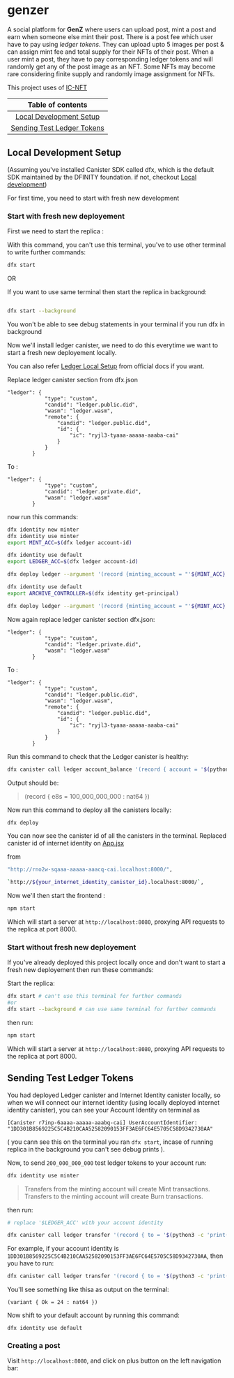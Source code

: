 # genzer

A social platform for **GenZ** where users can upload post, mint a post and earn when someone else mint their post. There is a post fee which user have to pay using _ledger tokens_. They can upload upto 5 images per post & can assign mint fee and total supply for their NFTs of their post. When a user mint a post, they have to pay corresponding ledger tokens and will randomly get any of the post image as an NFT. Some NFTs may become rare considering finite supply and randomly image assignment for NFTs.

This project uses of [IC-NFT](https://github.com/rocklabs-io/ic-nft)

|                     Table of contents                     |
| :-------------------------------------------------------: |
|    [Local Development Setup](#local-development-setup)    |
| [Sending Test Ledger Tokens](#sending-test-ledger-tokens) |

## Local Development Setup

(Assuming you've installed Canister SDK called dfx, which is the default SDK maintained by the DFINITY foundation. if not, checkout [Local development](https://internetcomputer.org/docs/current/developer-docs/quickstart/local-quickstart))

For first time, you need to start with fresh new development

### Start with fresh new deployement

First we need to start the replica :

With this command, you can't use this terminal, you've to use other terminal to write further commands:

```bash
dfx start

```

OR

If you want to use same terminal then start the replica in background:

```bash

dfx start --background
```

You won't be able to see debug statements in your terminal if you run dfx in background

Now we'll install ledger canister, we need to do this everytime we want to start a fresh new deployement locally.

You can also refer [Ledger Local Setup](https://internetcomputer.org/docs/current/developer-docs/integrations/ledger/ledger-local-setup/) from official docs if you want.

Replace ledger canister section from dfx.json

```
"ledger": {
            "type": "custom",
            "candid": "ledger.public.did",
            "wasm": "ledger.wasm",
            "remote": {
                "candid": "ledger.public.did",
                "id": {
                    "ic": "ryjl3-tyaaa-aaaaa-aaaba-cai"
                }
            }
        }
```

To :

```
"ledger": {
            "type": "custom",
            "candid": "ledger.private.did",
            "wasm": "ledger.wasm"
        }
```

now run this commands:

```bash
dfx identity new minter
dfx identity use minter
export MINT_ACC=$(dfx ledger account-id)

dfx identity use default
export LEDGER_ACC=$(dfx ledger account-id)

dfx deploy ledger --argument '(record {minting_account = "'${MINT_ACC}'"; initial_values = vec { record { "'${LEDGER_ACC}'"; record { e8s=100_000_000_000 } }; }; send_whitelist = vec {}})'

dfx identity use default
export ARCHIVE_CONTROLLER=$(dfx identity get-principal)

dfx deploy ledger --argument '(record {minting_account = "'${MINT_ACC}'"; initial_values = vec { record { "'${LEDGER_ACC}'"; record { e8s=100_000_000_000 } }; }; send_whitelist = vec {}; archive_options = opt record { trigger_threshold = 2000; num_blocks_to_archive = 1000; controller_id = principal "'${ARCHIVE_CONTROLLER}'" }})'
```

Now again replace ledger canister section dfx.json:

```
"ledger": {
            "type": "custom",
            "candid": "ledger.private.did",
            "wasm": "ledger.wasm"
        }
```

To :

```
"ledger": {
            "type": "custom",
            "candid": "ledger.public.did",
            "wasm": "ledger.wasm",
            "remote": {
                "candid": "ledger.public.did",
                "id": {
                    "ic": "ryjl3-tyaaa-aaaaa-aaaba-cai"
                }
            }
        }
```

Run this command to check that the Ledger canister is healthy:

```bash
dfx canister call ledger account_balance '(record { account = '$(python3 -c 'print("vec{" + ";".join([str(b) for b in bytes.fromhex("'$LEDGER_ACC'")]) + "}")')' })'
```

Output should be:

> (record { e8s = 100_000_000_000 : nat64 })

Now run this command to deploy all the canisters locally:

```bash
dfx deploy
```

You can now see the canister id of all the canisters in the terminal. Replaced canister id of internet identity on [App.jsx](https://github.com/Ahmed-Aghadi/genzer/blob/main/src/genzer_frontend/src/App.jsx#L67)

from

```bash
"http://rno2w-sqaaa-aaaaa-aaacq-cai.localhost:8000/",
```

```bash
`http://${your_internet_identity_canister_id}.localhost:8000/`,
```

Now we'll then start the frontend :

```bash
npm start
```

Which will start a server at `http://localhost:8080`, proxying API requests to the replica at port 8000.

### Start without fresh new deployement

If you've already deployed this project locally once and don't want to start a fresh new deployement then run these commands:

Start the replica:

```bash
dfx start # can't use this terminal for further commands
#or
dfx start --background # can use same terminal for further commands
```

then run:

```bash
npm start
```

Which will start a server at `http://localhost:8080`, proxying API requests to the replica at port 8000.

## Sending Test Ledger Tokens

You had deployed Ledger canister and Internet Identity canister locally, so when we will connect our internet identity (using locally deployed internet identity canister), you can see your Account Identity on terminal as

```
[Canister r7inp-6aaaa-aaaaa-aaabq-cai] UserAccountIdentifier: "1DD301B8569225C5C4B210CAA52582090153FF3AE6FC64E5705C58D9342730AA"
```

( you cann see this on the terminal you ran `dfx start`, incase of running replica in the background you can't see debug prints ).

Now, to send `200_000_000_000` test ledger tokens to your account run:

```bash
dfx identity use minter
```

> Transfers from the minting account will create Mint transactions. Transfers to the minting account will create Burn transactions.

then run:

```bash
# replace '$LEDGER_ACC' with your account identity

dfx canister call ledger transfer '(record { to = '$(python3 -c 'print("vec{" + ";".join([str(b) for b in bytes.fromhex("'$LEDGER_ACC'")]) + "}")')'; memo = 1; amount = record { e8s = 200_000_000_000 }; fee = record { e8s = 0 }; })'
```

For example, if your account identity is `1DD301B8569225C5C4B210CAA52582090153FF3AE6FC64E5705C58D9342730AA`, then you have to run:

```bash
dfx canister call ledger transfer '(record { to = '$(python3 -c 'print("vec{" + ";".join([str(b) for b in bytes.fromhex("1DD301B8569225C5C4B210CAA52582090153FF3AE6FC64E5705C58D9342730AA")]) + "}")')'; memo = 1; amount = record { e8s = 200_000_000_000 }; fee = record { e8s = 0 }; })'
```

You'll see something like thisa as output on the terminal:

```
(variant { Ok = 24 : nat64 })
```

Now shift to your default account by running this command:

```
dfx identity use default
```

### Creating a post

Visit `http://localhost:8080`, and click on plus button on the left navigation bar:
